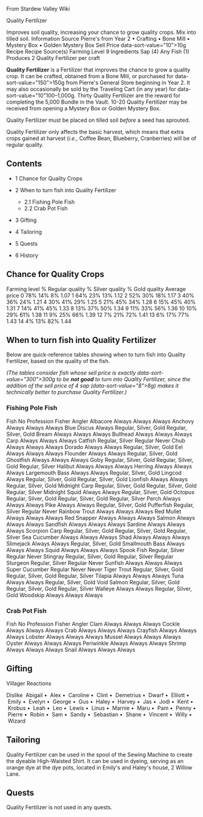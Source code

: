 From Stardew Valley Wiki

Quality Fertilizer

Improves soil quality, increasing your chance to grow quality crops. Mix into tilled soil. Information Source Pierre's from Year 2 • Crafting • Bone Mill • Mystery Box • Golden Mystery Box Sell Price data-sort-value="10"&gt;10g Recipe Recipe Source(s) Farming Level 9 Ingredients Sap (4) Any Fish (1) Produces 2 Quality Fertilizer per craft

**Quality Fertilizer** is a Fertilizer that improves the chance to grow a quality crop. It can be crafted, obtained from a Bone Mill, or purchased for data-sort-value="150"&gt;150g from Pierre's General Store beginning in Year 2. It may also occasionally be sold by the Traveling Cart (in any year) for data-sort-value="10"100–1,000g. Thirty Quality Fertilizer are the reward for completing the 5,000 Bundle in the Vault. 10-20 Quality Fertilizer may be received from opening a Mystery Box or Golden Mystery Box.

Quality Fertilizer must be placed on tilled soil *before* a seed has sprouted.

Quality Fertilizer only affects the basic harvest, which means that extra crops gained at harvest (*i.e.,* Coffee Bean, Blueberry, Cranberries) will be of regular quality.

## Contents

- 1 Chance for Quality Crops
- 2 When to turn fish into Quality Fertilizer
  
  - 2.1 Fishing Pole Fish
  - 2.2 Crab Pot Fish
- 3 Gifting
- 4 Tailoring
- 5 Quests
- 6 History

## Chance for Quality Crops

Farming level % Regular quality % Silver quality % Gold quality Average price 0 78% 14% 8% 1.07 1 64% 23% 13% 1.12 2 52% 30% 18% 1.17 3 40% 36% 24% 1.21 4 30% 41% 29% 1.25 5 21% 45% 34% 1.28 6 15% 45% 40% 1.31 7 14% 41% 45% 1.33 8 13% 37% 50% 1.34 9 11% 33% 56% 1.36 10 10% 29% 61% 1.38 11 9% 25% 66% 1.39 12 7% 21% 72% 1.41 13 6% 17% 77% 1.43 14 4% 13% 82% 1.44

## When to turn fish into Quality Fertilizer

Below are quick-reference tables showing when to turn fish into Quality Fertilizer, based on the quality of the fish.

*(The tables consider fish whose sell price is exactly data-sort-value="300"&gt;300g to be **not good** to turn into Quality Fertilizer, since the addition of the sell price of 4 sap (data-sort-value="8"&gt;8g) makes it technically better to purchase Quality Fertilizer.)*

### Fishing Pole Fish

Fish No Profession Fisher Angler Albacore Always Always Always Anchovy Always Always Always Blue Discus Always Regular, Silver, Gold Regular, Silver, Gold Bream Always Always Always Bullhead Always Always Always Carp Always Always Always Catfish Regular, Silver Regular Never Chub Always Always Always Dorado Always Always Regular, Silver, Gold Eel Always Always Always Flounder Always Always Regular, Silver, Gold Ghostfish Always Always Always Goby Regular, Silver, Gold Regular, Silver, Gold Regular, Silver Halibut Always Always Always Herring Always Always Always Largemouth Bass Always Always Regular, Silver, Gold Lingcod Always Regular, Silver, Gold Regular, Silver, Gold Lionfish Always Always Regular, Silver, Gold Midnight Carp Regular, Silver, Gold Regular, Silver, Gold Regular, Silver Midnight Squid Always Always Regular, Silver, Gold Octopus Regular, Silver, Gold Regular, Silver, Gold Regular, Silver Perch Always Always Always Pike Always Always Regular, Silver, Gold Pufferfish Regular, Silver Regular Never Rainbow Trout Always Always Always Red Mullet Always Always Always Red Snapper Always Always Always Salmon Always Always Always Sandfish Always Always Always Sardine Always Always Always Scorpion Carp Regular, Silver, Gold Regular, Silver, Gold Regular, Silver Sea Cucumber Always Always Always Shad Always Always Always Slimejack Always Always Regular, Silver, Gold Smallmouth Bass Always Always Always Squid Always Always Always Spook Fish Regular, Silver Regular Never Stingray Regular, Silver, Gold Regular, Silver Regular Sturgeon Regular, Silver Regular Never Sunfish Always Always Always Super Cucumber Regular Never Never Tiger Trout Regular, Silver, Gold Regular, Silver, Gold Regular, Silver Tilapia Always Always Always Tuna Always Always Regular, Silver, Gold Void Salmon Regular, Silver, Gold Regular, Silver, Gold Regular, Silver Walleye Always Always Regular, Silver, Gold Woodskip Always Always Always

### Crab Pot Fish

Fish No Profession Fisher Angler Clam Always Always Always Cockle Always Always Always Crab Always Always Always Crayfish Always Always Always Lobster Always Always Always Mussel Always Always Always Oyster Always Always Always Periwinkle Always Always Always Shrimp Always Always Always Snail Always Always Always

## Gifting

Villager Reactions

Dislike  Abigail •  Alex •  Caroline •  Clint •  Demetrius •  Dwarf •  Elliott •  Emily •  Evelyn •  George •  Gus •  Haley •  Harvey •  Jas •  Jodi •  Kent •  Krobus •  Leah •  Leo •  Lewis •  Linus •  Marnie •  Maru •  Pam •  Penny •  Pierre •  Robin •  Sam •  Sandy •  Sebastian •  Shane •  Vincent •  Willy •  Wizard

## Tailoring

Quality Fertilizer can be used in the spool of the Sewing Machine to create the dyeable High-Waisted Shirt. It can be used in dyeing, serving as an orange dye at the dye pots, located in Emily's and Haley's house, 2 Willow Lane.

## Quests

Quality Fertilizer is not used in any quests.